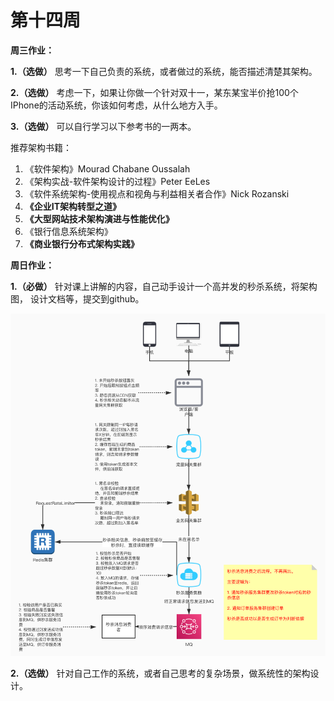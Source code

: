 # 第十四周

**周三作业：**

**1.（选做）** 思考一下自己负责的系统，或者做过的系统，能否描述清楚其架构。

**2.（选做）** 考虑一下，如果让你做一个针对双十一，某东某宝半价抢100个IPhone的活动系统，你该如何考虑，从什么地方入手。

**3.（选做）** 可以自行学习以下参考书的一两本。

推荐架构书籍：

1. 《软件架构》Mourad Chabane Oussalah
2. 《架构实战-软件架构设计的过程》Peter EeLes
3. 《软件系统架构-使用视点和视角与利益相关者合作》Nick Rozanski
4. **《企业IT架构转型之道》**
5. **《大型网站技术架构演进与性能优化》**
6. 《银行信息系统架构》
7. **《商业银行分布式架构实践》**

**周日作业：**

**1.（必做）** 针对课上讲解的内容，自己动手设计一个高并发的秒杀系统，将架构图， 设计文档等，提交到github。

![秒杀架构图](exercise/秒杀架构图.jpg)

**2.（选做）** 针对自己工作的系统，或者自己思考的复杂场景，做系统性的架构设计。